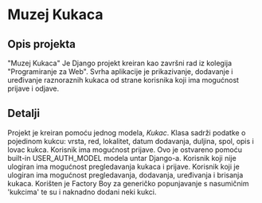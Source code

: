 # Muzej Kukaca

## Opis projekta
"Muzej Kukaca" Je Django projekt kreiran kao završni rad iz kolegija "Programiranje za Web".
Svrha aplikacije je prikazivanje, dodavanje i uređivanje raznoraznih kukaca od strane korisnika koji ima mogućnost prijave i odjave.

## Detalji
Projekt je kreiran pomoću jednog modela, *Kukac*.
Klasa sadrži podatke o pojedinom kukcu: vrsta, red, lokalitet, datum dodavanja, duljina, spol, opis i lovac kukca.
Korisnik ima mogućnost prijave. Ovo je ostvareno pomoću built-in USER_AUTH_MODEL modela untar Django-a.
Korisnik koji nije ulogiran ima mogućnost pregledavanja kukaca i prijave.
Korisnik koji je ulogiran ima mogućnost pregledavanja, dodavanja, uređivanja i brisanja kukaca.
Korišten je Factory Boy za generičko popunjavanje s nasumičnim 'kukcima' te su i naknadno dodani neki kukci.

